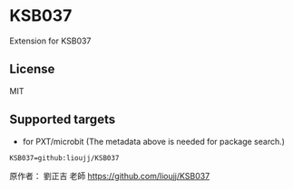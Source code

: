 # KSB037

Extension for KSB037

## License

MIT

## Supported targets

* for PXT/microbit
(The metadata above is needed for package search.)

```package
KSB037=github:lioujj/KSB037
```
原作者：
劉正吉 老師
https://github.com/lioujj/KSB037